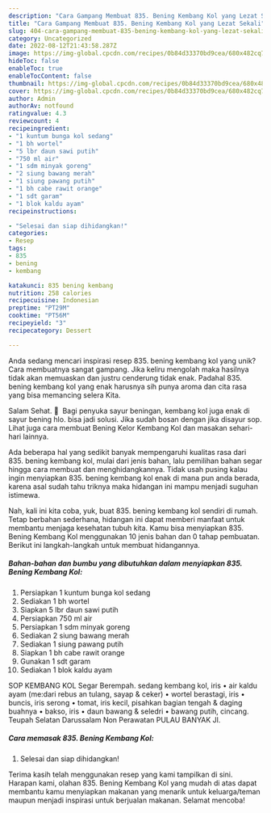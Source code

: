 ```yaml
---
description: "Cara Gampang Membuat 835. Bening Kembang Kol yang Lezat Sekali"
title: "Cara Gampang Membuat 835. Bening Kembang Kol yang Lezat Sekali"
slug: 404-cara-gampang-membuat-835-bening-kembang-kol-yang-lezat-sekali
category: Uncategorized
date: 2022-08-12T21:43:58.287Z
image: https://img-global.cpcdn.com/recipes/0b84d33370bd9cea/680x482cq70/835-bening-kembang-kol-foto-resep-utama.jpg
hideToc: false
enableToc: true
enableTocContent: false
thumbnail: https://img-global.cpcdn.com/recipes/0b84d33370bd9cea/680x482cq70/835-bening-kembang-kol-foto-resep-utama.jpg
cover: https://img-global.cpcdn.com/recipes/0b84d33370bd9cea/680x482cq70/835-bening-kembang-kol-foto-resep-utama.jpg
author: Admin
authorAv: notfound
ratingvalue: 4.3
reviewcount: 4
recipeingredient:
- "1 kuntum bunga kol sedang"
- "1 bh wortel"
- "5 lbr daun sawi putih"
- "750 ml air"
- "1 sdm minyak goreng"
- "2 siung bawang merah"
- "1 siung pawang putih"
- "1 bh cabe rawit orange"
- "1 sdt garam"
- "1 blok kaldu ayam"
recipeinstructions:

- "Selesai dan siap dihidangkan!"
categories:
- Resep
tags:
- 835
- bening
- kembang

katakunci: 835 bening kembang 
nutrition: 258 calories
recipecuisine: Indonesian
preptime: "PT29M"
cooktime: "PT56M"
recipeyield: "3"
recipecategory: Dessert

---
```





Anda sedang mencari inspirasi resep 835. bening kembang kol yang unik? Cara membuatnya sangat gampang. Jika keliru mengolah maka hasilnya tidak akan memuaskan dan justru cenderung tidak enak. Padahal 835. bening kembang kol yang enak harusnya sih punya aroma dan cita rasa yang bisa memancing selera Kita.





Salam Sehat. 🙏 ️ Bagi penyuka sayur beningan, kembang kol juga enak di sayur bening hlo. bisa jadi solusi. Jika sudah bosan dengan jika disayur sop. Lihat juga cara membuat Bening Kelor Kembang Kol dan masakan sehari-hari lainnya.

Ada beberapa hal yang sedikit banyak mempengaruhi kualitas rasa dari 835. bening kembang kol, mulai dari jenis bahan, lalu pemilihan bahan segar hingga cara membuat dan menghidangkannya. Tidak usah pusing kalau ingin menyiapkan 835. bening kembang kol enak di mana pun anda berada, karena asal sudah tahu triknya maka hidangan ini mampu menjadi suguhan istimewa.






Nah, kali ini kita coba, yuk, buat 835. bening kembang kol sendiri di rumah. Tetap berbahan sederhana, hidangan ini dapat memberi manfaat untuk membantu menjaga kesehatan tubuh kita. Kamu bisa menyiapkan 835. Bening Kembang Kol menggunakan 10 jenis bahan dan 0 tahap pembuatan. Berikut ini langkah-langkah untuk membuat hidangannya.

<!--inarticleads1-->

##### Bahan-bahan dan bumbu yang dibutuhkan dalam menyiapkan 835. Bening Kembang Kol:

1. Persiapkan 1 kuntum bunga kol sedang
1. Sediakan 1 bh wortel
1. Siapkan 5 lbr daun sawi putih
1. Persiapkan 750 ml air
1. Persiapkan 1 sdm minyak goreng
1. Sediakan 2 siung bawang merah
1. Sediakan 1 siung pawang putih
1. Siapkan 1 bh cabe rawit orange
1. Gunakan 1 sdt garam
1. Sediakan 1 blok kaldu ayam


SOP KEMBANG KOL Segar Berempah. sedang kembang kol, iris • air kaldu ayam (me:dari rebus an tulang, sayap &amp; ceker) • wortel berastagi, iris • buncis, iris serong • tomat, iris kecil, pisahkan bagian tengah &amp; daging buahnya • bakso, iris • daun bawang &amp; seledri • bawang putih, cincang. Teupah Selatan Darussalam Non Perawatan PULAU BANYAK Jl. 

<!--inarticleads2-->

##### Cara memasak 835. Bening Kembang Kol:


1. Selesai dan siap dihidangkan!



Terima kasih telah menggunakan resep yang kami tampilkan di sini. Harapan kami, olahan 835. Bening Kembang Kol yang mudah di atas dapat membantu kamu menyiapkan makanan yang menarik untuk keluarga/teman maupun menjadi inspirasi untuk berjualan makanan. Selamat mencoba!
